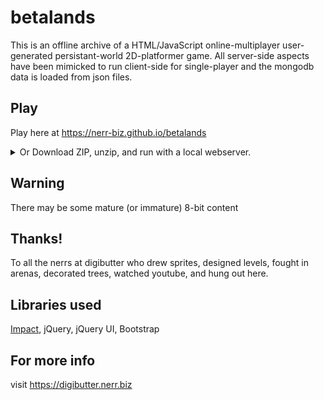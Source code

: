 # betalands

This is an offline archive of a HTML/JavaScript online-multiplayer user-generated persistant-world 2D-platformer game. All server-side aspects have been mimicked to run client-side for single-player and the mongodb data is loaded from json files.

## Play

Play here at https://nerr-biz.github.io/betalands

<details>
<summary>Or Download ZIP, unzip, and run with a local webserver.</summary>

- Python: `python3 -m http.server`
- Node: `npx http-server`
</details>

## Warning

There may be some mature (or immature) 8-bit content

## Thanks!
To all the nerrs at digibutter who drew sprites, designed levels, fought in arenas, decorated trees, watched youtube, and hung out here.

## Libraries used

[Impact](https://impactjs.com/), jQuery, jQuery UI, Bootstrap

## For more info

visit https://digibutter.nerr.biz
